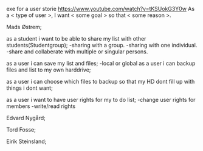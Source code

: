 
exe for a user storie
https://www.youtube.com/watch?v=tKSUokG3Y0w
As a < type of user >, I want < some goal > so that < some reason >.




Mads Østrem;

as a student i want to be able to share my list with other students(Studentgroup);
  -sharing with a group.
  -sharing with one individual.
  -share and collaberate with multiple or singular persons.
  
  
as a user i can save my list and files;
  -local or global
as a user i can backup files and list to my own harddrive;

as a user i can choose which files to backup so that my HD dont fill up with things i dont want;

as a user i want to have user rights for my to do list;
 -change user rights for members
 -write/read rights 


Edvard Nygård;




Tord Fosse;



Eirik Steinsland;
